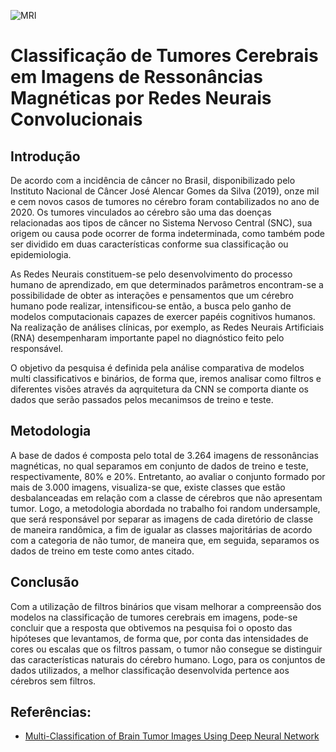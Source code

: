 ![MRI](http://mmmoficial.org/mo_includes/img/publicacion/milagro-de-dios-cinco-tumores-cerebrales-desaparecen-luego-de-orar-a-dios_mmmoficial_2020-03-12-16-33-31_8765.jpg)

# Classificação de Tumores Cerebrais em Imagens de Ressonâncias Magnéticas por Redes Neurais Convolucionais

## Introdução

De acordo com a incidência de câncer no Brasil, disponibilizado pelo Instituto Nacional de Câncer José Alencar Gomes da Silva (2019), onze mil e cem novos casos de tumores no cérebro foram contabilizados no ano de 2020. Os tumores vinculados ao cérebro são uma das doenças relacionadas aos tipos de câncer no Sistema Nervoso Central (SNC), sua origem ou causa pode ocorrer de forma indeterminada, como também pode ser dividido em duas características conforme sua classificação ou epidemiologia. 

As Redes Neurais constituem-se pelo desenvolvimento do processo humano de aprendizado, em que determinados parâmetros encontram-se a possibilidade de obter as interações e pensamentos que um cérebro humano pode realizar, intensificou-se então, a busca pelo ganho de modelos computacionais capazes de exercer papéis cognitivos humanos. Na realização de análises clínicas, por exemplo, as Redes Neurais Artificiais (RNA) desempenharam importante papel no diagnóstico feito pelo responsável.

O objetivo da pesquisa é definida pela análise comparativa de modelos multi classificativos e binários, de forma que, iremos analisar como filtros e diferentes visões através da aqrquitetura da CNN se comporta diante os dados que serão passados pelos mecanimsos de treino e teste.

## Metodologia

A base de dados é composta pelo total de 3.264 imagens de ressonâncias magnéticas, no qual separamos em conjunto de dados de treino e teste, respectivamente, 80% e 20%. Entretanto, ao avaliar o conjunto formado por mais de 3.000 imagens, visualiza-se que, existe classes que estão desbalanceadas em relação com a classe de cérebros que não apresentam tumor. Logo, a metodologia abordada no trabalho foi random undersample, que será responsável por separar as imagens de cada diretório de classe de maneira randômica, a fim de igualar as classes majoritárias de acordo com a categoria de não tumor, de maneira que, em seguida, separamos os dados de treino em teste como antes citado.

## Conclusão

Com a utilização de filtros binários que visam melhorar a compreensão dos modelos na classificação de tumores cerebrais em imagens, pode-se concluir que a resposta que obtivemos na pesquisa foi o oposto das hipóteses que levantamos, de forma que, por conta das intensidades de cores ou escalas que os filtros passam, o tumor não consegue se distinguir das características naturais do cérebro humano. Logo, para os conjuntos de dados utilizados, a melhor classificação desenvolvida pertence aos cérebros sem filtros.

## Referências:
 * [Multi-Classification of Brain Tumor Images Using Deep Neural Network](https://ieeexplore.ieee.org/document/8723045)
